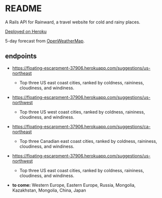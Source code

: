 # README

A Rails API for Rainward, a travel website for cold and rainy places.

[Deployed on Heroku](https://floating-escarpment-37906.herokuapp.com/suggestions)

5-day forecast from [OpenWeatherMap](https://openweathermap.org/).

## endpoints
- https://floating-escarpment-37906.herokuapp.com/suggestions/us-northeast
    + Top three US east coast cities, ranked by coldness, raininess, cloudiness, and windiness.
-  https://floating-escarpment-37906.herokuapp.com/suggestions/us-northwest
    + Top three US west coast cities, ranked by coldness, raininess, cloudiness, and windiness.    
- https://floating-escarpment-37906.herokuapp.com/suggestions/ca-northeast
    + Top three Canadian east coast cities, ranked by coldness, raininess, cloudiness, and windiness.   
- https://floating-escarpment-37906.herokuapp.com/suggestions/us-northwest
    + Top three US east coast cities, ranked by coldness, raininess, cloudiness, and windiness.     

 - **to come:** Western Europe, Eastern Europe, Russia, Mongolia, Kazakhstan, Mongolia, China, Japan

